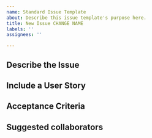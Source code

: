 ```yaml
---
name: Standard Issue Template
about: Describe this issue template's purpose here.
title: New Issue CHANGE NAME
labels: ''
assignees: ''

---
```


## Describe the Issue

## Include a User Story

## Acceptance Criteria

## Suggested collaborators
